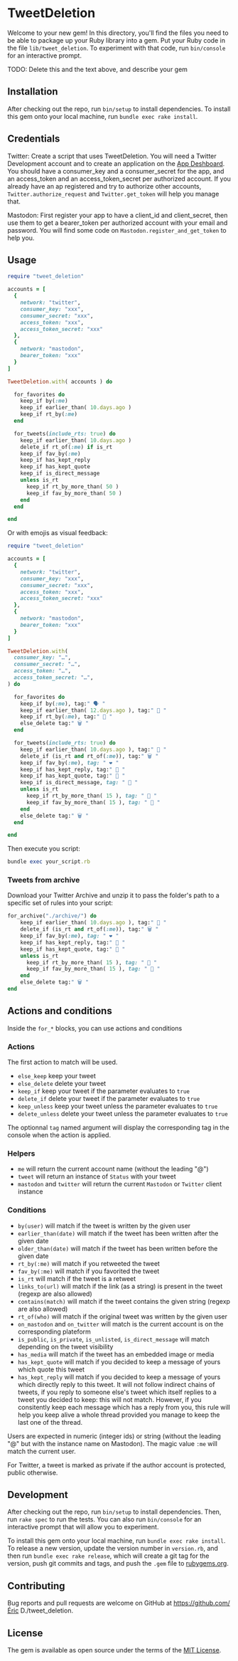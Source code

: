# TweetDeletion

Welcome to your new gem! In this directory, you'll find the files you need to be able to package up your Ruby library into a gem. Put your Ruby code in the file `lib/tweet_deletion`. To experiment with that code, run `bin/console` for an interactive prompt.

TODO: Delete this and the text above, and describe your gem

## Installation

After checking out the repo, run `bin/setup` to install dependencies.
To install this gem onto your local machine, run `bundle exec rake install`.

## Credentials

Twitter: Create a script that uses TweetDeletion. You will need a Twitter Development account and to create an application on the [App Deshboard](https://apps.twitter.com/). You should have a consumer_key and a consumer_secret for the app, and an access_token and an access_token_secret per authorized account. If you already have an ap registered and try to authorize other accounts, `Twitter.authorize_request` and `Twitter.get_token` will help you manage that.

Mastodon: First register your app to have a client_id and client_secret, then use them to get a bearer_token per authorized account with your email and password. You will find some code on `Mastodon.register_and_get_token` to help you.

## Usage

```ruby
require "tweet_deletion"

accounts = [
  { 
    network: "twitter",
    consumer_key: "xxx",
    consumer_secret: "xxx",
    access_token: "xxx",
    access_token_secret: "xxx"
  },
  {
    network: "mastodon",
    bearer_token: "xxx"  
  }
]

TweetDeletion.with( accounts ) do 

  for_favorites do
    keep_if by(:me) 
    keep_if earlier_than( 10.days.ago )
    keep_if rt_by(:me)
  end 

  for_tweets(include_rts: true) do
    keep_if earlier_than( 10.days.ago )
    delete_if rt_of(:me) if is_rt
    keep_if fav_by(:me)
    keep_if has_kept_reply
    keep_if has_kept_quote
    keep_if is_direct_message
    unless is_rt
      keep_if rt_by_more_than( 50 )
      keep_if fav_by_more_than( 50 )
    end
  end

end
```

Or with emojis as visual feedback:

```ruby
require "tweet_deletion"

accounts = [
  { 
    network: "twitter",
    consumer_key: "xxx",
    consumer_secret: "xxx",
    access_token: "xxx",
    access_token_secret: "xxx"
  },
  {
    network: "mastodon",
    bearer_token: "xxx"  
  }
]

TweetDeletion.with(
  consumer_key: "…",
  consumer_secret: "…",
  access_token: "…",
  access_token_secret: "…",
) do 

  for_favorites do
    keep_if by(:me), tag:" 🗣 "
    keep_if earlier_than( 12.days.ago ), tag:" 📅 "
    keep_if rt_by(:me), tag:" 💬 "
    else_delete tag:" 🗑 "
  end 

  for_tweets(include_rts: true) do
    keep_if earlier_than( 10.days.ago ), tag:" 📅 "
    delete_if (is_rt and rt_of(:me)), tag:" 🗑 "
    keep_if fav_by(:me), tag: " ❤ ️"
    keep_if has_kept_reply, tag:" 💬 "
    keep_if has_kept_quote, tag:" 💬 "
    keep_if is_direct_message, tag: " 📩 "
    unless is_rt
      keep_if rt_by_more_than( 15 ), tag: " 💯 "
      keep_if fav_by_more_than( 15 ), tag: " 💯 "
    end
    else_delete tag:" 🗑 "
  end

end
```

Then execute you script:

```ruby
bundle exec your_script.rb
```

### Tweets from archive

Download your Twitter Archive and unzip it to pass the folder's path to a specific set of rules into your script:

```ruby
for_archive("./archive/") do
    keep_if earlier_than( 10.days.ago ), tag:" 📅 "
    delete_if (is_rt and rt_of(:me)), tag:" 🗑 "
    keep_if fav_by(:me), tag: " ❤ ️"
    keep_if has_kept_reply, tag:" 💬 "
    keep_if has_kept_quote, tag:" 💬 "
    unless is_rt
      keep_if rt_by_more_than( 15 ), tag: " 💯 "
      keep_if fav_by_more_than( 15 ), tag: " 💯 "
    end
    else_delete tag:" 🗑 "
end
```

## Actions and conditions

Inside the `for_*` blocks, you can use actions and conditions

### Actions

The first action to match will be used.

- `else_keep` keep your tweet
- `else_delete` delete your tweet
- `keep_if` keep your tweet if the parameter evaluates to `true`
- `delete_if` delete your tweet if the parameter evaluates to `true`
- `keep_unless` keep your tweet unless the parameter evaluates to `true`
- `delete_unless` delete your tweet unless the parameter evaluates to `true`

The optionnal `tag` named argument will display the corresponding tag in the console when the action is applied.

### Helpers

- `me` will return the current account name (without the leading "@")
- `tweet` will return an instance of `Status` with your tweet
- `mastodon` and `twitter` will return the current `Mastodon` or `Twitter` client instance 

### Conditions

- `by(user)` will match if the tweet is written by the given user 
- `earlier_than(date)` will match if the tweet has been written after the given date
- `older_than(date)`  will match if the tweet has been written before the given date
- `rt_by(:me)` will match if you retweeted the tweet
- `fav_by(:me)` will match if you favorited the tweet
- `is_rt` will match if the tweet is a retweet
- `links_to(url)` will match if the link (as a string) is present in the tweet (regexp are also allowed)
- `contains(match)` will match if the tweet contains the given string (regexp are also allowed)
- `rt_of(who)` will match if the original tweet was written by the given user
- `on_mastodon` and `on_twitter` will match is the current account is on the corresponding plateform
- `is_public`, `is_private`, `is_unlisted`, `is_direct_message` will match depending on the tweet visibility
- `has_media` will match if the tweet has an embedded image or media
- `has_kept_quote` will match if you decided to keep a message of yours which quote this tweet
- `has_kept_reply` will match if you decided to keep a message of yours which directly reply to this tweet. It will not follow indirect chains of tweets, if you reply to someone else's tweet which itself replies to a tweet you decided to keep: this will not match. However, if you consitently keep each message which has a reply from you, this rule will help you keep alive a whole thread provided you manage to keep the last one of the thread.


Users are expected in numeric (integer ids) or string (without the leading "@" but with the instance name on Mastodon). The magic value `:me` will match the current user.

For Twitter, a tweet is marked as private if the author account is protected, public otherwise.

## Development

After checking out the repo, run `bin/setup` to install dependencies. Then, run `rake spec` to run the tests. You can also run `bin/console` for an interactive prompt that will allow you to experiment.

To install this gem onto your local machine, run `bundle exec rake install`. To release a new version, update the version number in `version.rb`, and then run `bundle exec rake release`, which will create a git tag for the version, push git commits and tags, and push the `.gem` file to [rubygems.org](https://rubygems.org).

## Contributing

Bug reports and pull requests are welcome on GitHub at https://github.com/Éric D./tweet_deletion.


## License

The gem is available as open source under the terms of the [MIT License](http://opensource.org/licenses/MIT).

